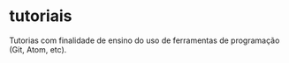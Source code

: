# tutoriais
Tutorias com finalidade de ensino do uso de ferramentas de programação (Git, Atom, etc).
